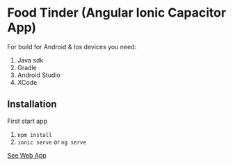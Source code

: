 
# Food Tinder (Angular Ionic Capacitor App)

For build for Android & Ios devices you need:
1. Java sdk
2. Gradle
3. Android Studio
4. XCode

## Installation

First start app

1) `npm install`
2) `ionic serve` or `ng serve`

[See Web App](https://food-tinder-nine.vercel.app)
